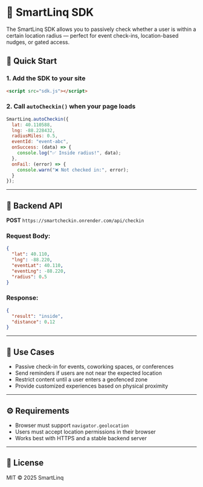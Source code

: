 # 📍 SmartLinq SDK

The SmartLinq SDK allows you to passively check whether a user is within a certain location radius — perfect for event check-ins, location-based nudges, or gated access.

## 🚀 Quick Start

### 1. Add the SDK to your site

```html
<script src="sdk.js"></script>
```

### 2. Call `autoCheckin()` when your page loads

```js
SmartLinq.autoCheckin({
  lat: 40.110588,
  lng: -88.228432,
  radiusMiles: 0.5,
  eventId: "event-abc",
  onSuccess: (data) => {
    console.log("✅ Inside radius!", data);
  },
  onFail: (error) => {
    console.warn("❌ Not checked in:", error);
  }
});
```

---

## 📡 Backend API

**POST** `https://smartcheckin.onrender.com/api/checkin`

### Request Body:
```json
{
  "lat": 40.110,
  "lng": -88.220,
  "eventLat": 40.110,
  "eventLng": -88.220,
  "radius": 0.5
}
```

### Response:
```json
{
  "result": "inside",
  "distance": 0.12
}
```

---

## 🧠 Use Cases

- Passive check-in for events, coworking spaces, or conferences
- Send reminders if users are not near the expected location
- Restrict content until a user enters a geofenced zone
- Provide customized experiences based on physical proximity

---

## ⚙️ Requirements

- Browser must support `navigator.geolocation`
- Users must accept location permissions in their browser
- Works best with HTTPS and a stable backend server

---

## 📄 License

MIT © 2025 SmartLinq
